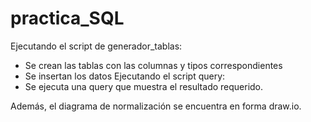 # practica_SQL

Ejecutando el script de generador_tablas:
- Se crean las tablas con las columnas y tipos correspondientes
- Se insertan los datos
Ejecutando el script query:
- Se ejecuta una query que muestra el resultado requerido.

Además, el diagrama de normalización se encuentra en forma draw.io.
